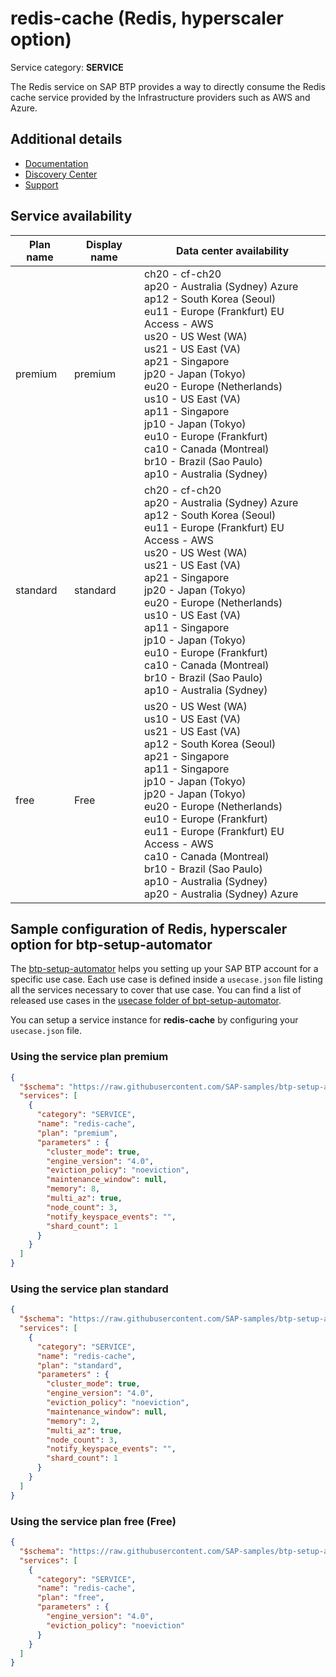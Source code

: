 # **redis-cache** (Redis, hyperscaler option)

Service category: **SERVICE**

The Redis service on SAP BTP provides a way to directly consume the Redis cache service provided by the Infrastructure providers such as AWS and Azure.

## Additional details

- [Documentation](https://help.sap.com/viewer/ad8f6ea81b714bbb9bf995dd2c2b424e/Cloud/en-US)
- [Discovery Center](https://discovery-center.cloud.sap/serviceCatalog/redis-hyperscaler-option)
- [Support](https://help.sap.com/viewer/65de2977205c403bbc107264b8eccf4b/Cloud/en-US/5dd739823b824b539eee47b7860a00be.html)

## Service availability

| Plan name | Display name | Data center availability  |
|------|----------------|---------------------------|
|  premium  |  premium  | ch20 - cf-ch20<br> ap20 - Australia (Sydney) Azure<br> ap12 - South Korea (Seoul)<br> eu11 - Europe (Frankfurt) EU Access - AWS<br> us20 - US West (WA)<br> us21 - US East (VA)<br> ap21 - Singapore<br> jp20 - Japan (Tokyo)<br> eu20 - Europe (Netherlands)<br> us10 - US East (VA)<br> ap11 - Singapore<br> jp10 - Japan (Tokyo)<br> eu10 - Europe (Frankfurt)<br> ca10 - Canada (Montreal)<br> br10 - Brazil (Sao Paulo)<br> ap10 - Australia (Sydney)  |
|  standard  |  standard  | ch20 - cf-ch20<br> ap20 - Australia (Sydney) Azure<br> ap12 - South Korea (Seoul)<br> eu11 - Europe (Frankfurt) EU Access - AWS<br> us20 - US West (WA)<br> us21 - US East (VA)<br> ap21 - Singapore<br> jp20 - Japan (Tokyo)<br> eu20 - Europe (Netherlands)<br> us10 - US East (VA)<br> ap11 - Singapore<br> jp10 - Japan (Tokyo)<br> eu10 - Europe (Frankfurt)<br> ca10 - Canada (Montreal)<br> br10 - Brazil (Sao Paulo)<br> ap10 - Australia (Sydney)  |
|  free  |  Free  | us20 - US West (WA)<br> us10 - US East (VA)<br> us21 - US East (VA)<br> ap12 - South Korea (Seoul)<br> ap21 - Singapore<br> ap11 - Singapore<br> jp10 - Japan (Tokyo)<br> jp20 - Japan (Tokyo)<br> eu20 - Europe (Netherlands)<br> eu10 - Europe (Frankfurt)<br> eu11 - Europe (Frankfurt) EU Access - AWS<br> ca10 - Canada (Montreal)<br> br10 - Brazil (Sao Paulo)<br> ap10 - Australia (Sydney)<br> ap20 - Australia (Sydney) Azure  |

## Sample configuration of **Redis, hyperscaler option** for btp-setup-automator

The [btp-setup-automator](https://github.com/SAP-samples/btp-setup-automator) helps you setting up your SAP BTP account for a specific use case. Each use case is defined inside a `usecase.json` file listing all the services necessary to cover that use case. You can find a list of released use cases in the [usecase folder of bpt-setup-automator](https://github.com/SAP-samples/btp-setup-automator/tree/main/usecases).

You can setup a service instance for **redis-cache** by configuring your `usecase.json` file.

### Using the service plan **premium**

```json
{
  "$schema": "https://raw.githubusercontent.com/SAP-samples/btp-setup-automator/main/libs/btpsa-usecase.json",
  "services": [
    {
      "category": "SERVICE",
      "name": "redis-cache",
      "plan": "premium", 
      "parameters" : { 
        "cluster_mode": true,
        "engine_version": "4.0",
        "eviction_policy": "noeviction",
        "maintenance_window": null,
        "memory": 8,
        "multi_az": true,
        "node_count": 3,
        "notify_keyspace_events": "",
        "shard_count": 1
      }
    }
  ]
}
```

### Using the service plan **standard**

```json
{
  "$schema": "https://raw.githubusercontent.com/SAP-samples/btp-setup-automator/main/libs/btpsa-usecase.json",
  "services": [
    {
      "category": "SERVICE",
      "name": "redis-cache",
      "plan": "standard", 
      "parameters" : { 
        "cluster_mode": true,
        "engine_version": "4.0",
        "eviction_policy": "noeviction",
        "maintenance_window": null,
        "memory": 2,
        "multi_az": true,
        "node_count": 3,
        "notify_keyspace_events": "",
        "shard_count": 1
      }
    }
  ]
}
```

### Using the service plan **free** (Free)

```json
{
  "$schema": "https://raw.githubusercontent.com/SAP-samples/btp-setup-automator/main/libs/btpsa-usecase.json",
  "services": [
    {
      "category": "SERVICE",
      "name": "redis-cache",
      "plan": "free", 
      "parameters" : { 
        "engine_version": "4.0",
        "eviction_policy": "noeviction"
      }
    }
  ]
}
```
